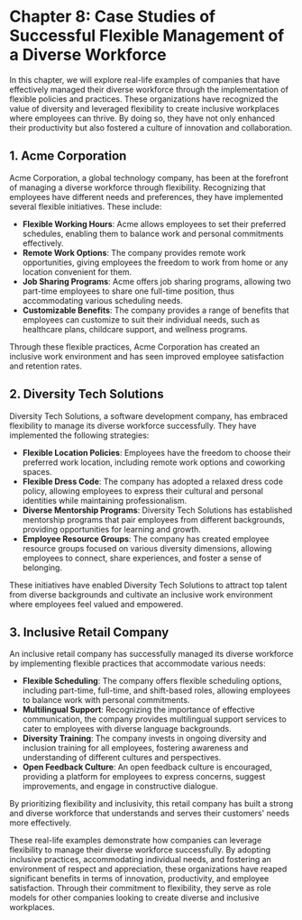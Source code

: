 Chapter 8: Case Studies of Successful Flexible Management of a Diverse Workforce
================================================================================

In this chapter, we will explore real-life examples of companies that have effectively managed their diverse workforce through the implementation of flexible policies and practices. These organizations have recognized the value of diversity and leveraged flexibility to create inclusive workplaces where employees can thrive. By doing so, they have not only enhanced their productivity but also fostered a culture of innovation and collaboration.

1\. Acme Corporation
-------------------

Acme Corporation, a global technology company, has been at the forefront of managing a diverse workforce through flexibility. Recognizing that employees have different needs and preferences, they have implemented several flexible initiatives. These include:

* **Flexible Working Hours**: Acme allows employees to set their preferred schedules, enabling them to balance work and personal commitments effectively.
* **Remote Work Options**: The company provides remote work opportunities, giving employees the freedom to work from home or any location convenient for them.
* **Job Sharing Programs**: Acme offers job sharing programs, allowing two part-time employees to share one full-time position, thus accommodating various scheduling needs.
* **Customizable Benefits**: The company provides a range of benefits that employees can customize to suit their individual needs, such as healthcare plans, childcare support, and wellness programs.

Through these flexible practices, Acme Corporation has created an inclusive work environment and has seen improved employee satisfaction and retention rates.

2\. Diversity Tech Solutions
---------------------------

Diversity Tech Solutions, a software development company, has embraced flexibility to manage its diverse workforce successfully. They have implemented the following strategies:

* **Flexible Location Policies**: Employees have the freedom to choose their preferred work location, including remote work options and coworking spaces.
* **Flexible Dress Code**: The company has adopted a relaxed dress code policy, allowing employees to express their cultural and personal identities while maintaining professionalism.
* **Diverse Mentorship Programs**: Diversity Tech Solutions has established mentorship programs that pair employees from different backgrounds, providing opportunities for learning and growth.
* **Employee Resource Groups**: The company has created employee resource groups focused on various diversity dimensions, allowing employees to connect, share experiences, and foster a sense of belonging.

These initiatives have enabled Diversity Tech Solutions to attract top talent from diverse backgrounds and cultivate an inclusive work environment where employees feel valued and empowered.

3\. Inclusive Retail Company
---------------------------

An inclusive retail company has successfully managed its diverse workforce by implementing flexible practices that accommodate various needs:

* **Flexible Scheduling**: The company offers flexible scheduling options, including part-time, full-time, and shift-based roles, allowing employees to balance work with personal commitments.
* **Multilingual Support**: Recognizing the importance of effective communication, the company provides multilingual support services to cater to employees with diverse language backgrounds.
* **Diversity Training**: The company invests in ongoing diversity and inclusion training for all employees, fostering awareness and understanding of different cultures and perspectives.
* **Open Feedback Culture**: An open feedback culture is encouraged, providing a platform for employees to express concerns, suggest improvements, and engage in constructive dialogue.

By prioritizing flexibility and inclusivity, this retail company has built a strong and diverse workforce that understands and serves their customers' needs more effectively.

These real-life examples demonstrate how companies can leverage flexibility to manage their diverse workforce successfully. By adopting inclusive practices, accommodating individual needs, and fostering an environment of respect and appreciation, these organizations have reaped significant benefits in terms of innovation, productivity, and employee satisfaction. Through their commitment to flexibility, they serve as role models for other companies looking to create diverse and inclusive workplaces.
